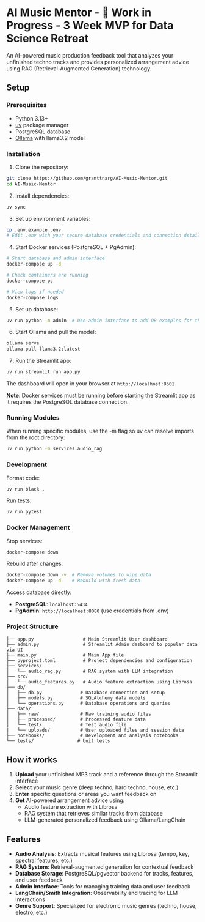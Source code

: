 # AI Music Mentor - 🚧 Work in Progress - 3 Week MVP for Data Science Retreat

An AI-powered music production feedback tool that analyzes your unfinished techno tracks and provides personalized arrangement advice using RAG (Retrieval-Augmented Generation) technology.

## Setup

### Prerequisites

- Python 3.13+
- [uv](https://docs.astral.sh/uv/) package manager
- PostgreSQL database
- [Ollama](https://ollama.ai/) with llama3.2 model

### Installation

1. Clone the repository:

```bash
git clone https://github.com/granttnarg/AI-Music-Mentor.git
cd AI-Music-Mentor
```

2. Install dependencies:

```bash
uv sync
```

3. Set up environment variables:

```bash
cp .env.example .env
# Edit .env with your secure database credentials and connection details
```

4. Start Docker services (PostgreSQL + PgAdmin):

```bash
# Start database and admin interface
docker-compose up -d

# Check containers are running
docker-compose ps

# View logs if needed
docker-compose logs
```

5. Set up database:

```bash
uv run python -m admin  # Use admin interface to add DB examples for the RAG system to compare against.
```

6. Start Ollama and pull the model:

```bash
ollama serve
ollama pull llama3.2:latest
```

7. Run the Streamlit app:

```bash
uv run streamlit run app.py
```

The dashboard will open in your browser at `http://localhost:8501`

**Note**: Docker services must be running before starting the Streamlit app as it requires the PostgreSQL database connection.

### Running Modules

When running specific modules, use the -m flag so uv can resolve imports from the root directory:

```bash
uv run python -m services.audio_rag
```

### Development

Format code:

```bash
uv run black .
```

Run tests:

```bash
uv run pytest
```

### Docker Management

Stop services:

```bash
docker-compose down
```

Rebuild after changes:

```bash
docker-compose down -v  # Remove volumes to wipe data
docker-compose up -d    # Rebuild with fresh data
```

Access database directly:

- **PostgreSQL**: `localhost:5434`
- **PgAdmin**: `http://localhost:8080` (use credentials from .env)

### Project Structure

```
├── app.py                  # Main Streamlit User dashboard
├── admin.py                # Streamlit Admin dasboard to popular data via UI
├── main.py                 # Main App file
├── pyproject.toml          # Project dependencies and configuration
├── services/
│   └── audio_rag.py        # RAG system with LLM integration
├── src/
│   └── audio_features.py   # Audio feature extraction using Librosa
├── db/
│   ├── db.py              # Database connection and setup
│   ├── models.py          # SQLAlchemy data models
│   └── operations.py      # Database operations and queries
├── data/
│   ├── raw/               # Raw training audio files
│   ├── processed/         # Processed feature data
│   └── test/              # Test audio file
|   └── uploads/           # User uploaded files and session data
├── notebooks/             # Development and analysis notebooks
└── tests/                # Unit tests
```

## How it works

1. **Upload** your unfinished MP3 track and a reference through the Streamlit interface
2. **Select** your music genre (deep techno, hard techno, house, etc.)
3. **Enter** specific questions or areas you want feedback on
4. **Get** AI-powered arrangement advice using:
   - Audio feature extraction with Librosa
   - RAG system that retrieves similar tracks from database
   - LLM-generated personalized feedback using Ollama/LangChain

## Features

- **Audio Analysis**: Extracts musical features using Librosa (tempo, key, spectral features, etc.)
- **RAG System**: Retrieval-augmented generation for contextual feedback
- **Database Storage**: PostgreSQL/pgvector backend for tracks, features, and user feedback
- **Admin Interface**: Tools for managing training data and user feedback
- **LangChain/Smith Integration**: Observability and tracing for LLM interactions
- **Genre Support**: Specialized for electronic music genres (techno, house, electro, etc.)
